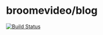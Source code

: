 # broomevideo/blog

[![Build Status](https://travis-ci.org/BroomeVideo/blog.svg?branch=master)](https://travis-ci.org/BroomeVideo/blog)
